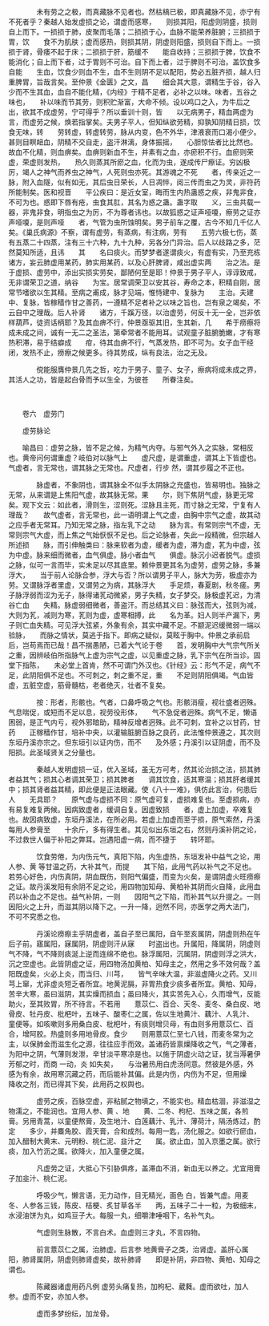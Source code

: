<!-- { "loadSidebar": true } -->
　　　　未有劳之之极，而真藏脉不见者也。然枯槁已极，即真藏脉不见，亦宁有不死者乎？秦越人始发虚损之论，谓虚而感寒，　　则损其阳，阳虚则阴盛，损则自上而下。一损损于肺，皮聚而毛落；二损损于心，血脉不能荣养脏腑；三损损于胃，饮　　食不为肌肤；虚而感热，则损其阴，阴虚则阳盛，损则自下而上。一损损于肾，骨痿不起于床；二损损于肝，筋缓不　　能自收持；三损损于脾，饮食不能消化；自上而下者，过于胃则不可治。自下而上者，过于脾则不可治。盖饮食多自能　　生血，饮食少则血不生，血不生则阴不足以配阳，势必五脏齐损，越人归重脾胃，旨哉言矣。至仲景《金匮》之文，昌　　细会其大意，谓精生于谷，谷入少而不生其血，血自不能化精，《内经》于精不足者，必补之以味。味者，五谷之味也，　　补以味而节其劳，则积贮渐富，大命不倾。设以鸡口之入，为牛后之出，欲其不成虚劳，宁可得乎？所以垂训十则，皆　　以无病男子，精血两虚为言，而虚劳之候，焕若指掌矣。夫男子平人，但知纵欲劳精，抑孰知阴精日损，饮食无味，转　　劳转虚，转虚转劳，脉从内变，色不外华，津液衰而口渴小便少。甚则目瞑衄血，阴精不交自走，盗汗淋漓，身体振摇，　　心胆惊怯者比比然也。故血不化精，则血痹矣。血痹则新血不生，并素有之血，亦瘀积不行。血瘀则荣虚，荣虚则发热，　　热久则蒸其所瘀之血，化而为虫，遂成传尸瘵证。穷凶极厉，竭人之神气而养虫之神气，人死则虫亦死。其游魂之不死　　者，传亲近之一脉，附入血隧，似有如无，其后虫日荣长，人日凋悴，阅三传而虫之为灵，非符药所能制矣。医和视晋　　平公疾曰：是近女室，晦而生内热蛊惑之疾，非鬼非食，不可为也。惑即下唇有疮，虫食其肛，其名为惑之蛊。蛊字取　　义，三虫共载一器，非鬼非食，明指虫之为厉，不为尊者讳也。以故狐惑之证声哑嗄，瘵劳之证亦声哑嗄，是则声哑　　者，气管为虫所蚀明矣。男子前车之覆，古今不知几千亿人矣。《巢氏病源》不察，谓有虚劳，有蒸病，有注病，劳有　　五劳六极七伤，蒸有五蒸二十四蒸，注有三十六种，九十九种，另各分门异治。后人以歧路之多，茫然莫知所适，且讳　　其　　名曰痰火。而梦梦者遂谓痰火，有虚有实，乃至充栋诸方，妄云肺虚用某药，肺实用某药，以及心肝脾肾，咸出虚实两　　治之法。是于虚损、虚劳中，添出实损实劳矣，鄙陋何至是耶！仲景于男子平人，谆谆致戒，无非谓荣卫之道，纳谷　　为宝。居常调荣卫以安其谷，寿命之本，积精自刚，居常节嗜欲以生其精。至病之甫成，脉才见端，惟恃建中、复脉为　　主治。夫建中、复脉，皆稼穑作甘之善药，一遵精不足者补之以味之旨也，岂有泉之竭矣，不云自中之理哉。后人补肾　　诸方，千蹊万径，以治虚劳，何反十无一全，岂非依样葫芦，徒资话柄耶？及其血痹不行，仲景亟驱其旧，生其新，几　　希于痨瘵将成未成之间，诚有一无二之圣法，第牵常者不能用耳。试观童子脏腑脆嫩，才有寒热积滞，易于结癖成　　疳，待其血痹不行，气蒸发热，即不可为。女子血干经闭，发热不止，痨瘵之候更多。待其势成，纵有良法，治之无及。

　　　　傥能服膺仲景几先之哲，吃力于男子、童子、女子，瘵病将成未成之界，其活人之功，皆是起白骨而予以生全，为彼苍　　所眷注矣。

　　　　

　　卷六　虚劳门　　

　　虚劳脉论　　

　　喻昌曰：虚劳之脉，皆不足之候，为精气内夺。与邪气外入之实脉，常相反也。黄帝问何谓重虚？岐伯对以脉气上　　虚尺虚，是谓重虚，谓其上下皆虚也。气虚者，言无常也，谓其脉之无常也。尺虚者，行步 然，谓其步履之不正也。

　　　　脉虚者，不象阴也，谓其脉全不似手太阴脉之充盛也，皆易明也。独脉之无常，从来谓是上焦阳气虚，故其脉无常。果　　尔，则下焦阴气虚，脉更无常矣。观下文云：如此者，滑则生，涩则死。涩脉且主死，而寸脉之无常，宁复有人理哉？　　故气虚者，言无常也，此一语明谓上气之虚，由胸中宗气之虚，故其动之应手者无常耳。乃知无常之脉，指左乳下之动　　脉为言。有常则宗气不虚，无常则宗气大虚，而上焦之气始恹恹不足也。后之论脉者，失此一段精微，但宗越人所述损　　脉，而引伸触类曰：脉来软者为虚，缓者为虚，滞为虚，芤为中虚，弦为中虚。脉来细而微者，血气俱虚。脉小者血气　　俱虚。脉沉小迟者脱气。虚损之脉，似可一言而毕，实未足以尽其底里。赖仲景更其名为虚劳，虚劳之脉，多兼浮大，　　当于前人论脉合参，浮大与否？所以谓男子平人，脉大为劳，极虚亦为劳。又谓脉浮者里虚，又谓劳之为病，其脉浮大　　手足烦，春夏剧，秋冬瘥。男子脉浮弱而涩为无子，脉得诸芤动微紧，男子失精，女子梦交。脉极虚芤迟，为清谷亡血　　失精。脉虚弱细微者，善盗汗。而总结其义曰：脉弦而大，弦则为减，大则为芤，减则为寒，芤则为虚，虚寒相搏，此　　名为革。妇人则半产漏下，男子则亡血失精。可见浮大弦紧，外象有余，其实中藏不足。不颛泥迟缓微弱一端以验脉，　　而脉之情状，莫逃于指下。即病之疑似，莫眩于胸中。仲景之承前启后，岂苟焉而已哉！昌不揣愚陋，已着大气论于卷　　首，发明胸中大气宗气所关之重，因辨岐伯所指脉气上虚为宗气之虚，以见重虚之脉，乳下宗气在所当诊。固堂下指陈，　　未必堂上首肯，然不可谓门外汉也。《针经》云：形气不足，病气不足，此阴阳俱不足也。不可刺之，刺之重不足，重　　不足则阴阳俱竭。气血皆虚，五脏空虚，筋骨髓枯，老者绝灭，壮者不复矣。

　　　　按：形者，形骸也。气者，口鼻呼吸之气也。形骸消瘦，视壮盛者迥殊。气息喘促，或短而不足以息，视劳役形体，　　气不急促者迥殊。病气不足，懒语困弱，是正气内亏，视外邪暗助，精神反增者迥殊。此不可刺，宜补之以甘药，甘药　　正稼穑作甘，培补中央，以灌输脏腑百脉之良药，此法惟仲景遵之，其次则东垣丹溪亦宗之。但东垣引以证内伤，而不　　及外感；丹溪引以证阴虚，而不及阳损。此圣域贤关之分量也。

　　　　秦越人发明虚损一证，优入圣域，虽无方可考，然其论治损之法，损其肺者益其气；损其心者调其荣卫；损其脾者　　调其饮食，适其寒温；损其肝者缓其中；损其肾者益其精，即此便是正法眼藏。使《八十一难》，俱仿此言治，何患后人　　无具耶？　　原气虚与虚损不同：原气虚可复，虚损难复也。至虚损病，亦有易复难复两候。因病致虚者，缓调自复。因虚致损　　者，虚上加虚，卒难复也。故因病致虚，东垣丹溪法，在所必用。若虚上加虚而至于损，原气索然，丹溪每用人参膏至　　十余斤，多有得生者。其见似出东垣之右，然则丹溪补阴之论，不过救世人偏于补阳之弊耳。岂遇阳虚一病，而不捷于　　转环耶。

　　　　饮食劳倦，为内伤元气，真阳下陷，内生虚热，东垣发补中益气之论，用人参、黄 等甘温之药，大补其气，而提　　其下陷，此用气药以补气之不足也。若劳心好色，内伤真阴，阴血既伤，则阳气偏盛，而变为火矣，是谓阴虚火旺痨瘵　　之证。故丹溪发阳有余阴不足之论，用四物加知母、黄柏补其阴而火自降，此用血药以补血之不足也。益气补阴，一则　　因阳气之下陷，而补其气以升提之。一则因阳火之上升，而滋其阴以降下之。一升一降，迥然不同，亦医学之两大法门，　　不可不究悉之也。

　　　　丹溪论痨瘵主乎阴虚者，盖自子至已属阳，自午至亥属阴，阴虚则热在午后子前。寤属阳，寐属阴，阴虚则汗从寐　　时盗出也。升属阳，降属阴，阴虚则气不降，气不降则痰涎上逆而连绵不绝也。脉浮属阳，沉属阴，阴虚则浮之洪大，　　沉之空虚也。此皆阴虚之证，用四物汤加黄柏、知母主之，然用之多不效何哉？盖阳既虚矣，火必上炎，而当归、川芎，　　皆气辛味大温，非滋虚降火之药。又川芎上窜，尤非虚炎短乏者所宜。地黄泥膈，非胃热食少痰多者所宜。黄柏、知母，　　苦辛大寒，虽曰滋阴，其实燥而损血；虽曰降火，其实苦先入心，久而增气，反能助火，至其败胃，所不待言。不若用　　薏苡仁、百合、天冬、麦冬、桑白皮、地骨皮、牡丹皮、枇杷叶，五味子、酸枣仁之属，佐以生地黄汁、藕汁、人乳汁、　　童便等。如咳嗽则多用桑白皮、枇杷叶，有痰则增贝母，有血则多用薏苡仁、百合，增阿胶。热盛则多用地骨皮。食少　　则用薏苡仁至七八钱，而麦冬常为之主，以保肺金而滋生化之源，往往应手而效。盖诸药皆禀燥降收之气，气之薄者，　　为阳中之阴，气薄则发泄，辛甘淡平寒凉是也。以施于阴虚火动之证，犹当溽暑伊芳郁之时，而商 一动，炎 如失矣，　　与治暑热用白虎汤同意。然彼是外感，外感为有余，故用寒沉藏之药，而后能补其偏。此是内伤，内伤为不足，但用燥　　降收之剂，而已得其下矣，此用药之权舆也。

　　　　虚劳之疾，百脉空虚，非粘腻之物填之，不能实也。精血枯涸，非滋湿之物濡之，不能润也。宜用人参、黄 、地　　黄、二冬、枸杞、五味之属，各煎膏。另用青蒿，以童便熬膏，及生地汁、白莲藕汁、乳汁、薄荷汁，隔汤炼过，酌定　　多少，并麋角胶、霞天膏，合和成剂。每用一匙，汤化服之。如欲行瘀血，加入醋制大黄末、元明粉、桃仁泥、韭汁之　　属。欲止血，加入京墨之属。欲行痰，加入竹沥之属。欲降火，加入童便之属。

　　　　凡虚劳之证，大抵心下引胁俱疼，盖滞血不消，新血无以养之。尤宜用膏子加韭汁、桃仁泥。

　　　　呼吸少气，懒言语，无力动作，目无精光，面色 白，皆兼气虚。用麦冬、人参各三钱，陈皮、桔梗、炙甘草各半　　两，五味子二十一粒，为极细末，水浸油饼为丸，如鸡豆子大。每服一丸，细嚼津唾咽下，名补气丸。

　　　　气虚则生脉散，不言白术。血虚则三才丸，不言四物。

　　　　前言薏苡仁之属，治肺虚。后言参 地黄膏子之类，治肾虚。盖肝心属阳，肺肾属阴，阴虚则肺肾虚矣，故补肺肾　　即是补阴，非四物、黄柏、知母之谓也。

　　　　陈藏器诸虚用药凡例 虚劳头痛复热，加枸杞、葳蕤。虚而欲吐，加人参。虚而不安，亦加人参。

　　　　虚而多梦纷纭，加龙骨。


